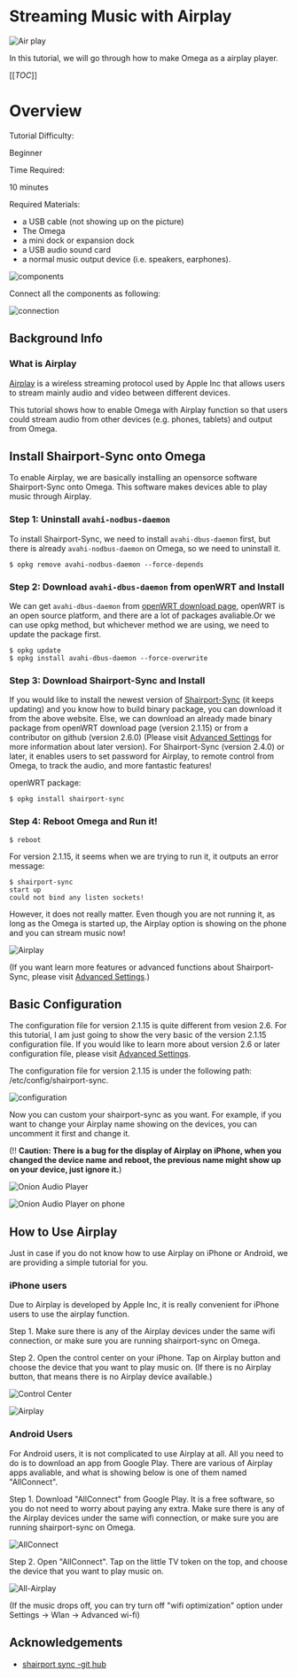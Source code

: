 # Streaming Music with Airplay

![Air play](http://i.imgur.com/Ua0rYf3.jpg?1)

In this tutorial, we will go through how to make Omega as a airplay player.

[[_TOC_]]

[//]: # (Overview)

# Overview 

Tutorial Difficulty:

Beginner

Time Required:

10 minutes

Required Materials:
* a USB cable (not showing up on the picture)
* The Omega
* a mini dock or expansion dock
* a USB audio sound card
* a normal music output device (i.e. speakers, earphones).

![components](http://i.imgur.com/6XVbL82.jpg?1)

Connect all the components as following:

![connection](http://i.imgur.com/FBVPnCS.jpg?1)


## Background Info

[//]: # (What is Airplay)

### What is Airplay
[Airplay](https://en.wikipedia.org/wiki/AirPlay) is a wireless streaming protocol used by Apple Inc that allows users to stream mainly audio and video between different devices. 

This tutorial shows how to enable Omega with Airplay function so that users could stream audio from other devices (e.g. phones, tablets) and output from Omega.


[//]: # (Installing Shairport-Sync onto Omega)

## Install Shairport-Sync onto Omega

To enable Airplay, we are basically installing an opensorce software Shairport-Sync onto Omega. This software makes devices able to play music through Airplay.

### Step 1: Uninstall `avahi-nodbus-daemon`

To install Shairport-Sync, we need to install `avahi-dbus-daemon` first, but there is already `avahi-nodbus-daemon` on Omega, so we need to uninstall it.

```
$ opkg remove avahi-nodbus-daemon --force-depends
```

### Step 2: Download `avahi-dbus-daemon` from openWRT and Install

We can get `avahi-dbus-daemon` from [openWRT download page](https://downloads.openwrt.org/), openWRT is an open source platform, and there are a lot of packages avaliable.Or we can use opkg method, but whichever method we are using, we need to update the package first.

```
$ opkg update
$ opkg install avahi-dbus-daemon --force-overwrite
```

### Step 3: Download Shairport-Sync and Install

If you would like to install the newest version of [Shairport-Sync](https://github.com/mikebrady/shairport-sync) (it keeps updating) and you know how to build binary package, you can download it from the above website. Else, we can download an already made binary package from openWRT download page (version 2.1.15) or from a contributor on github (version 2.6.0) (Please visit [Advanced Settings](https://wiki.onion.io/Projects/Airplay-Series) for more information about later version). For Shairport-Sync (version 2.4.0) or later, it enables users to set password for Airplay, to remote control from Omega, to track the audio, and more fantastic features!

openWRT package:

``` 
$ opkg install shairport-sync
```


### Step 4: Reboot Omega and Run it!

```
$ reboot
```

For version 2.1.15, it seems when we are trying to run it, it outputs an error message:

```
$ shairport-sync
start up
could not bind any listen sockets!
```

However, it does not really matter. Even though you are not running it, as long as the Omega is started up, the Airplay option is showing on the phone and you can stream music now!

![Airplay](https://i.imgur.com/7oI9yb6.png?1)

(If you want learn more features or advanced functions about Shairport-Sync, please visit [Advanced Settings](https://wiki.onion.io/Projects/Airplay-Series).)

[//]: # (Basic Configuration)

## Basic Configuration

The configuration file for version 2.1.15 is quite different from vesion 2.6. For this tutorial, I am just going to show the very basic of the version 2.1.15 configuration file. If you would like to learn more about version 2.6 or later configuration file, please visit [Advanced Settings](https://wiki.onion.io/Projects/Airplay-Series).

The configuration file for version 2.1.15 is under the following path: /etc/config/shairport-sync.

![configuration](http://i.imgur.com/YqXFSyA.png)

Now you can custom your shairport-sync as you want. For example, if you want to change your Airplay name showing on the devices, you can uncomment it first and change it.

(!! <b>Caution: There is a bug for the display of Airplay on iPhone, when you changed the device name and reboot, the previous name might show up on your device, just ignore it.</b>)

![Onion Audio Player](http://i.imgur.com/GpWEXmn.png)

![Onion Audio Player on phone](https://i.imgur.com/NJsXL4Y.png?1)

[//]: # (How To Use Airplay)

## How to Use Airplay

Just in case if you do not know how to use Airplay on iPhone or Android, we are providing a simple tutorial for you.

### iPhone users

Due to Airplay is developed by Apple Inc, it is really convenient for iPhone users to use the airplay function.

Step 1. Make sure there is any of the Airplay devices under the same wifi connection, or make sure you are running shairport-sync on Omega.

Step 2. Open the control center on your iPhone. Tap on Airplay button and choose the device that you want to play music on. (If there is no Airplay button, that means there is no Airplay device available.)

![Control Center](//i.imgur.com/GrILOWK.png)

![Airplay](//i.imgur.com/H5c8vAA.png)


### Android Users

For Android users, it is not complicated to use Airplay at all. All you need to do is to download an app from Google Play. There are various of Airplay apps avaliable, and what is showing below is one of them named "AllConnect".

Step 1. Download "AllConnect" from Google Play. It is a free software, so you do not need to worry about paying any extra. Make sure there is any of the Airplay devices under the same wifi connection, or make sure you are running shairport-sync on Omega.

![AllConnect](//i.imgur.com/h7QeVhb.png)

Step 2. Open "AllConnect". Tap on the little TV token on the top, and choose the device that you want to play music on.

![All-Airplay](//i.imgur.com/Joy8YwV.png)

(If the music drops off, you can try turn off "wifi optimization" option under Settings -> Wlan -> Advanced wi-fi)

[//]: # (Acknowledgements)

## Acknowledgements

* [shairport sync -git hub](https://github.com/mikebrady/shairport-sync)